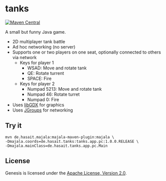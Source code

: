 tanks
=====

[![Maven Central](https://img.shields.io/maven-central/v/de.hasait.tanks/tanks.app.pc.svg?label=Maven%20Central)](http://search.maven.org/#search%7Cga%7C1%7Cg%3A%22de.hasait.tanks%22%20AND%20a%3A%22tanks.app.pc%22)

A small but funny Java game.

* 2D multiplayer tank battle
* Ad hoc networking (no server)
* Supports one or two players on one seat, optionally connected to others via network
    * Keys for player 1
        * WSAD: Move and rotate tank
        * QE: Rotate turrent
        * SPACE: Fire
    * Keys for player 2
        * Numpad 5213: Move and rotate tank
        * Numpad 46: Rotate turret
        * Numpad 0: Fire
* Uses [libGDX](http://libgdx.badlogicgames.com/) for graphics
* Uses [JGroups](http://www.jgroups.org/) for networking

## Try it

    mvn de.hasait.majala:majala-maven-plugin:majala \
    -Dmajala.coords=de.hasait.tanks:tanks.app.pc:1.0.0.RELEASE \
    -Dmajala.mainClass=de.hasait.tanks.app.pc.Main

## License
Genesis is licensed under the [Apache License, Version 2.0](http://www.apache.org/licenses/LICENSE-2.0).

